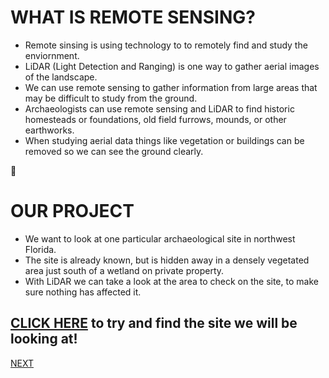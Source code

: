 # WHAT IS REMOTE SENSING?
- Remote sinsing is using technology to to remotely find and study the enviornment.
- LiDAR (Light Detection and Ranging) is one way to gather aerial images of the landscape.
- We can use remote sensing to gather information from large areas that may be difficult to study from the ground.
- Archaeologists can use remote sensing and LiDAR to find historic homesteads or foundations, old field furrows, mounds, or other earthworks.
- When studying aerial data things like vegetation or buildings can be removed so we can see the ground clearly.

:sweet_potato:

# OUR PROJECT
- We want to look at one particular archaeological site in northwest Florida. 
- The site is already known, but is hidden away in a densely vegetated area just south of a wetland on private property. 
- With LiDAR we can take a look at the area to check on the site, to make sure nothing has affected it.


## [CLICK HERE](piercemoundmap.html) to try and find the site we will be looking at! 


[NEXT](PierceMounds.md)

